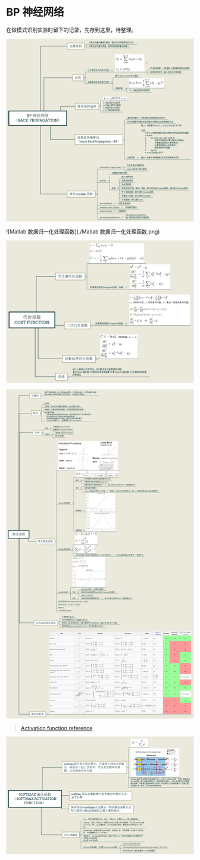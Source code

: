 # BP 神经网络

在做模式识别实验时留下的记录，先存到这里，待整理。

![BP神经网络](./BP神经网络.png)

![Matlab 数据归一化处理函数](./Matlab 数据归一化处理函数.png)

![代价函数](./代价函数.png)

![激活函数](./激活函数.png)
> [Activation function reference](http://blog.csdn.net/myarrow/article/details/51396654)

![softmax激活函数](./softmax激活函数.png)
